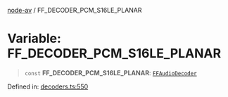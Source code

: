 [node-av](../globals.md) / FF\_DECODER\_PCM\_S16LE\_PLANAR

# Variable: FF\_DECODER\_PCM\_S16LE\_PLANAR

> `const` **FF\_DECODER\_PCM\_S16LE\_PLANAR**: [`FFAudioDecoder`](../type-aliases/FFAudioDecoder.md)

Defined in: [decoders.ts:550](https://github.com/seydx/av/blob/f8631fc881b394300b1479f511d55cf1c370a87f/src/constants/decoders.ts#L550)
